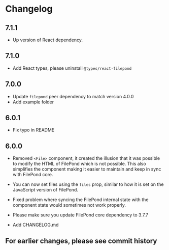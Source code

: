 # Changelog

## 7.1.1

- Up version of React dependency.

## 7.1.0

- Add React types, please uninstall `@types/react-filepond`


## 7.0.0

- Update `filepond` peer dependency to match version 4.0.0
- Add example folder


## 6.0.1

- Fix typo in README


## 6.0.0

- Removed `<File>` component, it created the illusion that it was possible to modify the HTML of FilePond which is not possible. This also simplifies the component making it easier to maintain and keep in sync with FilePond core.

- You can now set files using the `files` prop, similar to how it is set on the JavaScript version of FilePond.

- Fixed problem where syncing the FilePond internal state with the component state would sometimes not work properly.

- Please make sure you update FilePond core dependency to 3.7.7

- Add CHANGELOG.md


## For earlier changes, please see commit history